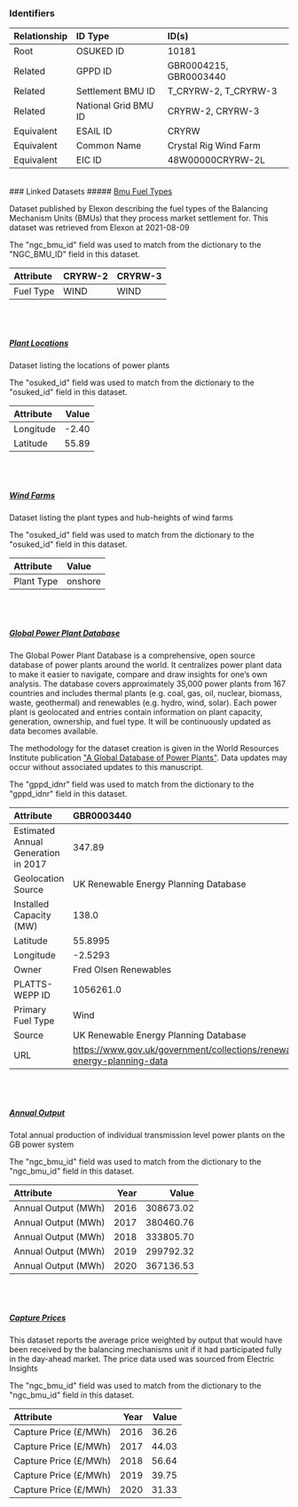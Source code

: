 ### Identifiers

| Relationship   | ID Type              | ID(s)                  |
|:---------------|:---------------------|:-----------------------|
| Root           | OSUKED ID            | 10181                  |
| Related        | GPPD ID              | GBR0004215, GBR0003440 |
| Related        | Settlement BMU ID    | T_CRYRW-2, T_CRYRW-3   |
| Related        | National Grid BMU ID | CRYRW-2, CRYRW-3       |
| Equivalent     | ESAIL ID             | CRYRW                  |
| Equivalent     | Common Name          | Crystal Rig Wind Farm  |
| Equivalent     | EIC ID               | 48W00000CRYRW-2L       |

<br>
### Linked Datasets
##### <a href="https://raw.githubusercontent.com/OSUKED/Dictionary-Datasets/main/datasets/bmu-fuel-types/datapackage.json">Bmu Fuel Types</a>

Dataset published by Elexon describing the fuel types of the Balancing Mechanism Units (BMUs) that they process market settlement for. This dataset was retrieved from Elexon at 2021-08-09

The "ngc_bmu_id" field was used to match from the dictionary to the "NGC_BMU_ID" field in this dataset.

| Attribute   | CRYRW-2   | CRYRW-3   |
|:------------|:----------|:----------|
| Fuel Type   | WIND      | WIND      |

<br><br>
##### <a href="https://raw.githubusercontent.com/OSUKED/Dictionary-Datasets/main/datasets/plant-locations/datapackage.json">Plant Locations</a>

Dataset listing the locations of power plants

The "osuked_id" field was used to match from the dictionary to the "osuked_id" field in this dataset.

| Attribute   |   Value |
|:------------|--------:|
| Longitude   |   -2.40 |
| Latitude    |   55.89 |

<br><br>
##### <a href="https://raw.githubusercontent.com/OSUKED/Dictionary-Datasets/main/datasets/wind-farms/datapackage.json">Wind Farms</a>

Dataset listing the plant types and hub-heights of wind farms

The "osuked_id" field was used to match from the dictionary to the "osuked_id" field in this dataset.

| Attribute   | Value   |
|:------------|:--------|
| Plant Type  | onshore |

<br><br>
##### <a href="https://raw.githubusercontent.com/OSUKED/Dictionary-Datasets/main/datasets/global-power-plant-database/datapackage.json">Global Power Plant Database</a>

The Global Power Plant Database is a comprehensive, open source database of power plants around the world. It centralizes power plant data to make it easier to navigate, compare and draw insights for one’s own analysis. The database covers approximately 35,000 power plants from 167 countries and includes thermal plants (e.g. coal, gas, oil, nuclear, biomass, waste, geothermal) and renewables (e.g. hydro, wind, solar). Each power plant is geolocated and entries contain information on plant capacity, generation, ownership, and fuel type. It will be continuously updated as data becomes available. 

The methodology for the dataset creation is given in the World Resources Institute publication ["A Global Database of Power Plants"](https://www.wri.org/research/global-database-power-plants). Data updates may occur without associated updates to this manuscript.

The "gppd_idnr" field was used to match from the dictionary to the "gppd_idnr" field in this dataset.

| Attribute                           | GBR0003440                                                               | GBR0004215                                                               |
|:------------------------------------|:-------------------------------------------------------------------------|:-------------------------------------------------------------------------|
| Estimated Annual Generation in 2017 | 347.89                                                                   | 34.78                                                                    |
| Geolocation Source                  | UK Renewable Energy Planning Database                                    | UK Renewable Energy Planning Database                                    |
| Installed Capacity (MW)             | 138.0                                                                    | 13.8                                                                     |
| Latitude                            | 55.8995                                                                  | 55.9264                                                                  |
| Longitude                           | -2.5293                                                                  | -2.5345                                                                  |
| Owner                               | Fred Olsen Renewables                                                    | Fred Olsen Renewables                                                    |
| PLATTS-WEPP ID                      | 1056261.0                                                                | 1056261.0                                                                |
| Primary Fuel Type                   | Wind                                                                     | Wind                                                                     |
| Source                              | UK Renewable Energy Planning Database                                    | UK Renewable Energy Planning Database                                    |
| URL                                 | https://www.gov.uk/government/collections/renewable-energy-planning-data | https://www.gov.uk/government/collections/renewable-energy-planning-data |

<br><br>
##### <a href="https://raw.githubusercontent.com/OSUKED/Dictionary-Datasets/main/datasets/annual-output/datapackage.json">Annual Output</a>

Total annual production of individual transmission level power plants on the GB power system

The "ngc_bmu_id" field was used to match from the dictionary to the "ngc_bmu_id" field in this dataset.

| Attribute           |   Year |     Value |
|:--------------------|-------:|----------:|
| Annual Output (MWh) |   2016 | 308673.02 |
| Annual Output (MWh) |   2017 | 380460.76 |
| Annual Output (MWh) |   2018 | 333805.70 |
| Annual Output (MWh) |   2019 | 299792.32 |
| Annual Output (MWh) |   2020 | 367136.53 |

<br><br>
##### <a href="https://raw.githubusercontent.com/OSUKED/Dictionary-Datasets/main/datasets/capture-prices/datapackage.json">Capture Prices</a>

This dataset reports the average price weighted by output that would have been received by the balancing mechanisms unit if it had participated fully in the day-ahead market. The price data used was sourced from Electric Insights

The "ngc_bmu_id" field was used to match from the dictionary to the "ngc_bmu_id" field in this dataset.

| Attribute             |   Year |   Value |
|:----------------------|-------:|--------:|
| Capture Price (£/MWh) |   2016 |   36.26 |
| Capture Price (£/MWh) |   2017 |   44.03 |
| Capture Price (£/MWh) |   2018 |   56.64 |
| Capture Price (£/MWh) |   2019 |   39.75 |
| Capture Price (£/MWh) |   2020 |   31.33 |
